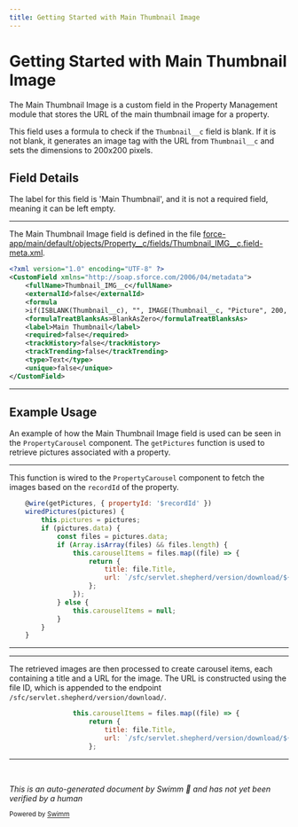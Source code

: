```yaml
---
title: Getting Started with Main Thumbnail Image
---
```

# Getting Started with Main Thumbnail Image

The Main Thumbnail Image is a custom field in the Property Management module that stores the URL of the main thumbnail image for a property.

This field uses a formula to check if the <SwmToken path="force-app/main/default/objects/Property__c/fields/Thumbnail_IMG__c.field-meta.xml" pos="6:6:6" line-data="    &gt;if(ISBLANK(Thumbnail__c), &quot;&quot;, IMAGE(Thumbnail__c, &quot;Picture&quot;, 200, 200))&lt;/formula&gt;">`Thumbnail__c`</SwmToken> field is blank. If it is not blank, it generates an image tag with the URL from <SwmToken path="force-app/main/default/objects/Property__c/fields/Thumbnail_IMG__c.field-meta.xml" pos="6:6:6" line-data="    &gt;if(ISBLANK(Thumbnail__c), &quot;&quot;, IMAGE(Thumbnail__c, &quot;Picture&quot;, 200, 200))&lt;/formula&gt;">`Thumbnail__c`</SwmToken> and sets the dimensions to 200x200 pixels.

## Field Details

The label for this field is 'Main Thumbnail', and it is not a required field, meaning it can be left empty.

<SwmSnippet path="/force-app/main/default/objects/Property__c/fields/Thumbnail_IMG__c.field-meta.xml" line="1">

---

The Main Thumbnail Image field is defined in the file <SwmPath>[force-app/main/default/objects/Property__c/fields/Thumbnail_IMG__c.field-meta.xml](force-app/main/default/objects/Property__c/fields/Thumbnail_IMG__c.field-meta.xml)</SwmPath>.

```xml
<?xml version="1.0" encoding="UTF-8" ?>
<CustomField xmlns="http://soap.sforce.com/2006/04/metadata">
    <fullName>Thumbnail_IMG__c</fullName>
    <externalId>false</externalId>
    <formula
    >if(ISBLANK(Thumbnail__c), "", IMAGE(Thumbnail__c, "Picture", 200, 200))</formula>
    <formulaTreatBlanksAs>BlankAsZero</formulaTreatBlanksAs>
    <label>Main Thumbnail</label>
    <required>false</required>
    <trackHistory>false</trackHistory>
    <trackTrending>false</trackTrending>
    <type>Text</type>
    <unique>false</unique>
</CustomField>
```

---

</SwmSnippet>

## Example Usage

An example of how the Main Thumbnail Image field is used can be seen in the <SwmToken path="force-app/main/default/lwc/propertyCarousel/propertyCarousel.js" pos="14:6:6" line-data="export default class PropertyCarousel extends LightningElement {">`PropertyCarousel`</SwmToken> component. The <SwmToken path="force-app/main/default/lwc/propertyCarousel/propertyCarousel.js" pos="22:4:4" line-data="    @wire(getPictures, { propertyId: &#39;$recordId&#39; })">`getPictures`</SwmToken> function is used to retrieve pictures associated with a property.

<SwmSnippet path="/force-app/main/default/lwc/propertyCarousel/propertyCarousel.js" line="22">

---

This function is wired to the <SwmToken path="force-app/main/default/lwc/propertyCarousel/propertyCarousel.js" pos="14:6:6" line-data="export default class PropertyCarousel extends LightningElement {">`PropertyCarousel`</SwmToken> component to fetch the images based on the <SwmToken path="force-app/main/default/lwc/propertyCarousel/propertyCarousel.js" pos="22:14:14" line-data="    @wire(getPictures, { propertyId: &#39;$recordId&#39; })">`recordId`</SwmToken> of the property.

```javascript
    @wire(getPictures, { propertyId: '$recordId' })
    wiredPictures(pictures) {
        this.pictures = pictures;
        if (pictures.data) {
            const files = pictures.data;
            if (Array.isArray(files) && files.length) {
                this.carouselItems = files.map((file) => {
                    return {
                        title: file.Title,
                        url: `/sfc/servlet.shepherd/version/download/${file.Id}`
                    };
                });
            } else {
                this.carouselItems = null;
            }
        }
    }
```

---

</SwmSnippet>

<SwmSnippet path="/force-app/main/default/lwc/propertyCarousel/propertyCarousel.js" line="28">

---

The retrieved images are then processed to create carousel items, each containing a title and a URL for the image. The URL is constructed using the file ID, which is appended to the endpoint `/sfc/servlet.shepherd/version/download/`.

```javascript
                this.carouselItems = files.map((file) => {
                    return {
                        title: file.Title,
                        url: `/sfc/servlet.shepherd/version/download/${file.Id}`
                    };
```

---

</SwmSnippet>

&nbsp;

*This is an auto-generated document by Swimm 🌊 and has not yet been verified by a human*

<SwmMeta version="3.0.0" repo-id="Z2l0aHViJTNBJTNBZHJlYW1ob3VzZS1sd2MlM0ElM0FTd2ltbS1EZW1v" repo-name="dreamhouse-lwc"><sup>Powered by [Swimm](/)</sup></SwmMeta>
